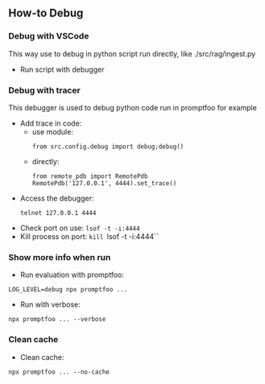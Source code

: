 ## How-to Debug
### Debug with VSCode
This way use to debug in python script run directly, like ./src/rag/ingest.py
- Run script with debugger

### Debug with tracer
This debugger is used to debug python code run in promptfoo for example
- Add trace in code:
  - use module:
    ```
    from src.config.debug import debug;debug()
    ```
  - directly:
    ```
    from remote_pdb import RemotePdb
    RemotePdb('127.0.0.1', 4444).set_trace()
    ```
- Access the debugger:
  ```
  telnet 127.0.0.1 4444
  ```
- Check port on use: `lsof -t -i:4444`
- Kill process on port: `kill `lsof -t -i:4444``

### Show more info when run
- Run evaluation with promptfoo:
```
LOG_LEVEL=debug npx promptfoo ...
```
- Run with verbose:
```
npx promptfoo ... --verbose
```

### Clean cache
- Clean cache:
```
npx promptfoo ... --no-cache
```
